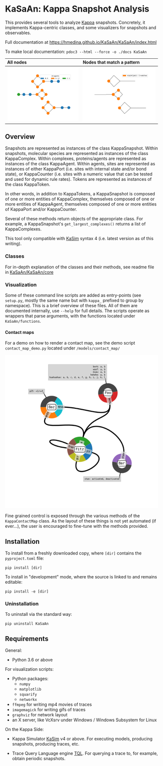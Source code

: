 # KaSaAn: Kappa Snapshot Analysis

This provides several tools to analyze [Kappa](https://kappalanguage.org/) snapshots. Concretely, it implements Kappa-centric classes, and some visualizers for snapshots and observables.

Full documentation at https://hmedina.github.io/KaSaAn/KaSaAn/index.html

To make local documentation: `pdoc3 --html --force -o ./docs KaSaAn`

All nodes                             | Nodes that match a pattern
:-------------------------------------|:-----------------------------------------
![](./docs/img/kite_snap_network.png) | ![](./docs/img/kite_snap_network_0.png)


## Overview
Snapshots are represented as instances of the class KappaSnapshot. Within snapshots, molecular species are represented as instances of the class KappaComplex. Within complexes, proteins/agents are represented as instances of the class KappaAgent. Within agents, sites are represented as instances of either KappaPort (i.e. sites with internal state and/or bond state), or KappaCounter (i.e. sites with a numeric value that can be tested and used for dynamic rule rates). Tokens are represented as instances of the class KappaToken.

In other words, in addition to KappaTokens, a KappaSnapshot is composed of one or more entities of KappaComplex, themselves composed of one or more entities of KappaAgent, themselves composed of one or more entities of KappaPort and/or KappaCounter.

Several of these methods return objects of the appropriate class. For example, a KappaSnapshot's `get_largest_complexes()` returns a list of KappaComplexes. 

This tool only compatible with [KaSim](https://github.com/Kappa-Dev/KaSim/) syntax 4 (i.e. latest version as of this writing).

### Classes
For in-depth explanation of the classes and their methods, see readme file in [KaSaAn/KaSaAn/core](https://hmedina.github.io/KaSaAn/KaSaAn/core/index.html)

### Visualization
Some of these command line scripts are added as entry-points (see `setup.py`, mostly the same name but with `kappa_` prefixed to group by namespace). This is a brief overview of these files. All of them are documented internally, use `--help` for full details. The scripts operate as wrappers that parse arguments, with the functions located under `KaSaAn/functions`.


#### Contact maps
For a demo on how to render a contact map, see the demo script `contact_map_demo.py` located under `/models/contact_map/`

![ContactMap](./docs/img/contact_map.png)

Fine grained control is exposed through the various methods of the `KappaContactMap` class. As the layout of these things is not yet automated (if ever...), the user is encouraged to fine-tune with the methods provided. 


## Installation
To install from a freshly downloaded copy, where `[dir]` contains the `pyproject.toml` file:
```
pip install [dir]
```

To install in "development" mode, where the source is linked to and remains editable:
```
pip install -e [dir]
```

### Uninstallation
To uninstall via the standard way:
```
pip uninstall KaSaAn
```

## Requirements
General:
* Python 3.6 or above

For visualization scripts:
* Python packages:
  * `numpy`
  * `matplotlib`
  * `squarify`
  * `networkx`
* `ffmpeg` for writing mp4 movies of traces
* `imagemagick` for writing gifs of traces
* `graphviz` for network layout
* an X server, like VcXsrv under Windows / Windows Subsystem for Linux

On the Kappa Side:
* Kappa Simulator [KaSim](https://github.com/Kappa-Dev/KaSim) v4 or above.
For executing models, producing snapshots, producing traces, etc.

* Trace Query Language engine [TQL](https://github.com/jonathan-laurent/Kappa-TQL).
For querying a trace to, for example, obtain periodic snapshots.
